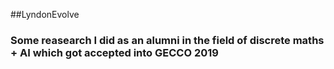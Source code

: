  ##LyndonEvolve
 
 ### Some reasearch I did as an alumni in the field of discrete maths + AI which got accepted into GECCO 2019
